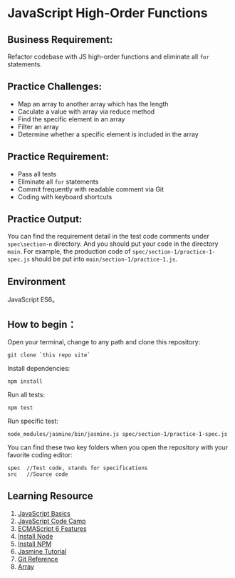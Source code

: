 # JavaScript High-Order Functions

## Business Requirement:
Refactor codebase with JS high-order functions and eliminate all `for` statements.

## Practice Challenges:
* Map an array to another array which has the length
* Caculate a value with array via reduce method
* Find the specific element in an array
* Filter an array
* Determine whether a specific element is included in the array

## Practice Requirement:
* Pass all tests
* Eliminate all `for` statements
* Commit frequently with readable comment via Git
* Coding with keyboard shortcuts

## Practice Output:
You can find the requirement detail in the test code comments under `spec\section-n` directory. And you should put your code in the directory `main`.
For example, the production code of `spec/section-1/practice-1-spec.js` should be put into `main/section-1/practice-1.js`.

## Environment
JavaScript ES6。

## How to begin：
Open your terminal, change to any path and clone this repository:
```
git clone `this repo site`
```
Install dependencies:
```
npm install
```
Run all tests:
```
npm test
```
Run specific test:
```
node_modules/jasmine/bin/jasmine.js spec/section-1/practice-1-spec.js
```
You can find these two key folders when you open the repository with your favorite coding editor:
```
spec  //Test code, stands for specifications
src   //Source code
```

## Learning Resource
1. [JavaScript Basics](https://developer.mozilla.org/en-US/docs/Learn/Getting_started_with_the_web/JavaScript_basics)
2. [JavaScript Code Camp](https://www.freecodecamp.org/challenges/comment-your-javascript-code)
3. [ECMAScript 6 Features](http://es6.ruanyifeng.com/)
4. [Install Node](https://github.com/creationix/nvm)
5. [Install NPM](https://github.com/npm/npm)
6. [Jasmine Tutorial](http://jasmine.github.io/2.4/introduction.html)
7. [Git Reference](https://git-scm.com/docs)
8. [Array](https://developer.mozilla.org/en-US/docs/Web/JavaScript/Reference/Global_Objects/Array)
